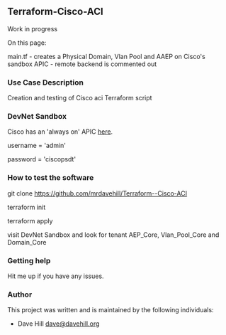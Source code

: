 ## Terraform-Cisco-ACI

Work in progress

On this page:

main.tf - creates a Physical Domain, Vlan Pool and AAEP on Cisco's sandbox APIC - remote backend is commented out
 
### Use Case Description

Creation and testing of Cisco aci Terraform script

### DevNet Sandbox

Cisco has an 'always on' APIC [here](https://sandboxapicdc.cisco.com/). 

username = 'admin'

password = 'ciscopsdt'

### How to test the software

git clone https://github.com/mrdavehill/Terraform--Cisco-ACI

terraform init

terraform apply

visit DevNet Sandbox and look for tenant AEP_Core, Vlan_Pool_Core and Domain_Core

### Getting help

Hit me up if you have any issues.

### Author

This project was written and is maintained by the following individuals:

* Dave Hill <dave@davehill.org>

